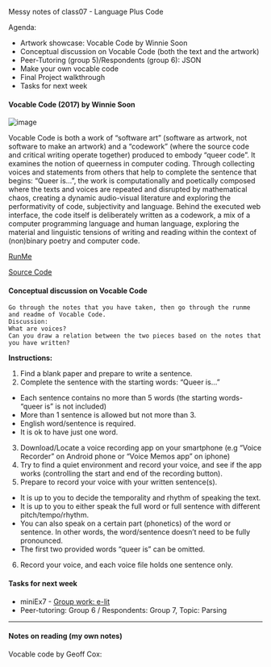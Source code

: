 Messy notes of class07 - Language Plus Code

Agenda:
- Artwork showcase: Vocable Code by Winnie Soon
- Conceptual discussion on Vocable Code (both the text and the artwork)
- Peer-Tutoring (group 5)/Respondents (group 6): JSON
- Make your own vocable code
- Final Project walkthrough
- Tasks for next week

#### Vocable Code (2017) by Winnie Soon
![image](http://siusoon.net/wp-content/uploads/2017/10/vocablecode.png)

Vocable Code is both a work of “software art” (software as artwork, not software to make an artwork) and a “codework” (where the source code and critical writing operate together) produced to embody “queer code”. It examines the notion of queerness in computer coding. Through collecting voices and statements from others that help to complete the sentence that begins: “Queer is…”, the work is computationally and poetically composed where the texts and voices are repeated and disrupted by mathematical chaos, creating a dynamic audio-visual literature and exploring the performativity of code, subjectivity and language. Behind the executed web interface, the code itself is deliberately written as a codework, a mix of a computer programming language and human language, exploring the material and linguistic tensions of writing and reading within the context of (non)binary poetry and computer code.

[RunMe](https://rawgit.com/siusoon/VocableCode/master/vocablecode_program/index.html)

[Source Code](https://github.com/siusoon/VocableCode/tree/master/vocablecode_program)

#### Conceptual discussion on Vocable Code 
```
Go through the notes that you have taken, then go through the runme and readme of Vocable Code.
Discussion: 
What are voices? 
Can you draw a relation between the two pieces based on the notes that you have written? 
```
**Instructions:**
1.	Find a blank paper and prepare to write a sentence.
2.	Complete the sentence with the starting words: “Queer is…”
  - Each sentence contains no more than 5 words (the starting words- “queer is” is not included)
  -	More than 1 sentence is allowed but not more than 3.
  -	English word/sentence is required.
  -	It is ok to have just one word.
3.	Download/Locate a voice recording app on your smartphone (e.g “Voice Recorder” on Android phone or “Voice Memos app” on iphone)
4.	Try to find a quiet environment and record your voice, and see if the app works (controlling the start and end of the recording button).
5.	Prepare to record your voice with your written sentence(s).
  -	It is up to you to decide the temporality and rhythm of speaking the text.
  -	It is up to you to either speak the full word or full sentence with different pitch/tempo/rhythm.
  -	You can also speak on a certain part (phonetics) of the word or sentence. In other words, the word/sentence doesn’t need to be fully pronounced. 
  -	The first two provided words “queer is” can be omitted. 
6.	Record your voice, and each voice file holds one sentence only.



#### Tasks for next week
- miniEx7 - [Group work: e-lit](https://github.com/AUAP/AP2018/blob/master/all_miniex/mini_ex7.md)
- Peer-tutoring: Group 6 / Respondents: Group 7, Topic: Parsing

---
#### Notes on reading (my own notes)
Vocable code by Geoff Cox:
